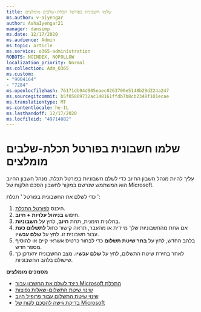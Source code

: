 ```yaml
---
title: שלמו חשבונית בפורטל תכלת-שלבים מומלצים
ms.author: v-aiyengar
author: AshaIyengar21
manager: dansimp
ms.date: 12/17/2020
ms.audience: Admin
ms.topic: article
ms.service: o365-administration
ROBOTS: NOINDEX, NOFOLLOW
localization_priority: Normal
ms.collection: Adm_O365
ms.custom:
- "9004164"
- "7284"
ms.openlocfilehash: 76171db94d905eaec0263700e5148b29d224a247
ms.sourcegitcommit: b5f05809732ac148161ffdb7b8cb2348f101ecae
ms.translationtype: MT
ms.contentlocale: he-IL
ms.lasthandoff: 12/17/2020
ms.locfileid: "49714882"
---
```

# <a name="pay-invoice-in-azure-portal---recommended-steps"></a>שלמו חשבונית בפורטל תכלת-שלבים מומלצים

עליך להיות מנהל חשבון החיוב כדי לשלם חשבוניות בפורטל תכלת. מנהל חשבון החיוב הוא המשתמש שנרשם במקור לחשבון הסכם הלקוח של Microsoft. 

כדי לשלם את החשבונית בפורטל ' תכלת ': 

1. היכנס [לפורטל התכלת](https://portal.azure.com/).
1. חיפוש **בניהול עלויות + חיוב**.
1. בחלונית הימנית, תחת **חיוב**, לחץ על **חשבוניות**.
1. אם אחת מהחשבוניות שלך מיידית או מהעבר, תראה קישור כחול **לתשלום כעת** עבור חשבונית זו. לחץ על **שלם עכשיו**.
1. בלהב החדש, לחץ על **בחר שיטת תשלום** כדי לבחור כרטיס אשראי קיים או להוסיף מספר חדש.
1. לאחר בחירת שיטת התשלום, לחץ על **שלם עכשיו**.
מצב החשבונית יתעדכן כך שישולם בלהב החשבוניות.

**מסמכים מומלצים**

- [כיצד לשלם את החשבון עבור Microsoft התכלת](https://docs.microsoft.com/azure/cost-management-billing/understand/pay-bill)
- [שינוי שיטת התשלום-שאלות נפוצות](https://docs.microsoft.com/azure/billing/billing-how-to-change-credit-card?WT.mc_id=Portal-Microsoft_Azure_Support#frequently-asked-questions)
- [שינוי שיטת התשלום עבור פרופיל חיוב](https://docs.microsoft.com/azure/cost-management-billing/manage/change-credit-card?WT.mc_id=Portal-Microsoft_Azure_Support#manage-credit-cards-for-a-microsoft-customer-agreement)
- [בדיקת גישה להסכם לקוח של Microsoft](https://docs.microsoft.com/azure/cost-management-billing/manage/change-credit-card?WT.mc_id=Portal-Microsoft_Azure_Support%22%20%5Cl%20%22manage-credit-cards-for-a-microsoft-customer-agreement%22%20%5Ct%20%22_blank#check-the-type-of-your-account)